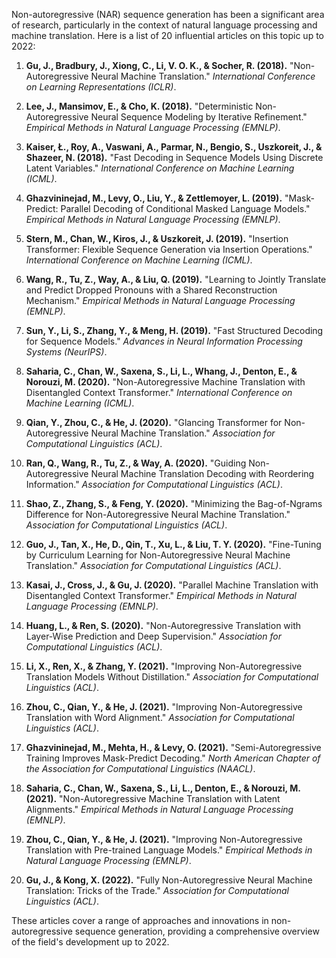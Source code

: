 Non-autoregressive (NAR) sequence generation has been a significant area of research, particularly in the context of natural language processing and machine translation. Here is a list of 20 influential articles on this topic up to 2022:

1. **Gu, J., Bradbury, J., Xiong, C., Li, V. O. K., & Socher, R. (2018).** "Non-Autoregressive Neural Machine Translation." *International Conference on Learning Representations (ICLR)*.

2. **Lee, J., Mansimov, E., & Cho, K. (2018).** "Deterministic Non-Autoregressive Neural Sequence Modeling by Iterative Refinement." *Empirical Methods in Natural Language Processing (EMNLP)*.

3. **Kaiser, Ł., Roy, A., Vaswani, A., Parmar, N., Bengio, S., Uszkoreit, J., & Shazeer, N. (2018).** "Fast Decoding in Sequence Models Using Discrete Latent Variables." *International Conference on Machine Learning (ICML)*.

4. **Ghazvininejad, M., Levy, O., Liu, Y., & Zettlemoyer, L. (2019).** "Mask-Predict: Parallel Decoding of Conditional Masked Language Models." *Empirical Methods in Natural Language Processing (EMNLP)*.

5. **Stern, M., Chan, W., Kiros, J., & Uszkoreit, J. (2019).** "Insertion Transformer: Flexible Sequence Generation via Insertion Operations." *International Conference on Machine Learning (ICML)*.

6. **Wang, R., Tu, Z., Way, A., & Liu, Q. (2019).** "Learning to Jointly Translate and Predict Dropped Pronouns with a Shared Reconstruction Mechanism." *Empirical Methods in Natural Language Processing (EMNLP)*.

7. **Sun, Y., Li, S., Zhang, Y., & Meng, H. (2019).** "Fast Structured Decoding for Sequence Models." *Advances in Neural Information Processing Systems (NeurIPS)*.

8. **Saharia, C., Chan, W., Saxena, S., Li, L., Whang, J., Denton, E., & Norouzi, M. (2020).** "Non-Autoregressive Machine Translation with Disentangled Context Transformer." *International Conference on Machine Learning (ICML)*.

9. **Qian, Y., Zhou, C., & He, J. (2020).** "Glancing Transformer for Non-Autoregressive Neural Machine Translation." *Association for Computational Linguistics (ACL)*.

10. **Ran, Q., Wang, R., Tu, Z., & Way, A. (2020).** "Guiding Non-Autoregressive Neural Machine Translation Decoding with Reordering Information." *Association for Computational Linguistics (ACL)*.

11. **Shao, Z., Zhang, S., & Feng, Y. (2020).** "Minimizing the Bag-of-Ngrams Difference for Non-Autoregressive Neural Machine Translation." *Association for Computational Linguistics (ACL)*.

12. **Guo, J., Tan, X., He, D., Qin, T., Xu, L., & Liu, T. Y. (2020).** "Fine-Tuning by Curriculum Learning for Non-Autoregressive Neural Machine Translation." *Association for Computational Linguistics (ACL)*.

13. **Kasai, J., Cross, J., & Gu, J. (2020).** "Parallel Machine Translation with Disentangled Context Transformer." *Empirical Methods in Natural Language Processing (EMNLP)*.

14. **Huang, L., & Ren, S. (2020).** "Non-Autoregressive Translation with Layer-Wise Prediction and Deep Supervision." *Association for Computational Linguistics (ACL)*.

15. **Li, X., Ren, X., & Zhang, Y. (2021).** "Improving Non-Autoregressive Translation Models Without Distillation." *Association for Computational Linguistics (ACL)*.

16. **Zhou, C., Qian, Y., & He, J. (2021).** "Improving Non-Autoregressive Translation with Word Alignment." *Association for Computational Linguistics (ACL)*.

17. **Ghazvininejad, M., Mehta, H., & Levy, O. (2021).** "Semi-Autoregressive Training Improves Mask-Predict Decoding." *North American Chapter of the Association for Computational Linguistics (NAACL)*.

18. **Saharia, C., Chan, W., Saxena, S., Li, L., Denton, E., & Norouzi, M. (2021).** "Non-Autoregressive Machine Translation with Latent Alignments." *Empirical Methods in Natural Language Processing (EMNLP)*.

19. **Zhou, C., Qian, Y., & He, J. (2021).** "Improving Non-Autoregressive Translation with Pre-trained Language Models." *Empirical Methods in Natural Language Processing (EMNLP)*.

20. **Gu, J., & Kong, X. (2022).** "Fully Non-Autoregressive Neural Machine Translation: Tricks of the Trade." *Association for Computational Linguistics (ACL)*.

These articles cover a range of approaches and innovations in non-autoregressive sequence generation, providing a comprehensive overview of the field's development up to 2022.